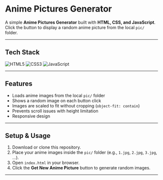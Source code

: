 
#  Anime Pictures Generator

A simple **Anime Pictures Generator** built with **HTML, CSS, and JavaScript**.  
Click the button to display a random anime picture from the local `pic/` folder.  

---

##  Tech Stack
![HTML5](https://img.shields.io/badge/HTML5-E34F26?style=for-the-badge&logo=html5&logoColor=white)
![CSS3](https://img.shields.io/badge/CSS3-1572B6?style=for-the-badge&logo=css3&logoColor=white)
![JavaScript](https://img.shields.io/badge/JavaScript-F7DF1E?style=for-the-badge&logo=javascript&logoColor=black)

---

##  Features
- Loads anime images from the local `pic/` folder  
- Shows a random image on each button click  
- Images are scaled to fit without cropping (`object-fit: contain`)  
- Prevents scroll issues with height limitation  
- Responsive design  

---

## Setup & Usage
1. Download or clone this repository.  
2. Place your anime images inside the `pic/` folder (e.g., `1.jpg`, `2.jpg`, `3.jpg`, …).  
3. Open `index.html` in your browser.  
4. Click the **Get New Anime Picture** button to generate random images.  

---

